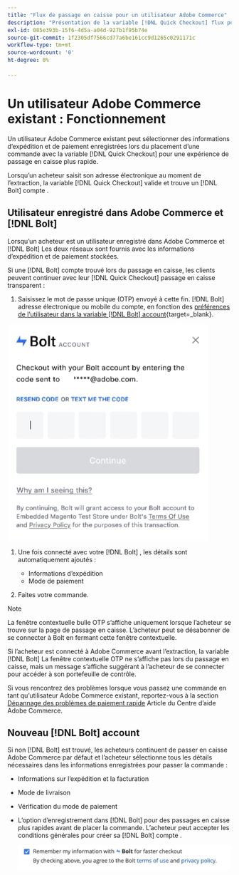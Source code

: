 ```yaml
---
title: "Flux de passage en caisse pour un utilisateur Adobe Commerce"
description: "Présentation de la variable [!DNL Quick Checkout] flux pour un utilisateur Adobe Commerce."
exl-id: 085e393b-15f6-4d5a-a04d-927b1f95b74e
source-git-commit: 1f2305df7566cd77a6be161cc9d1265c0291171c
workflow-type: tm+mt
source-wordcount: '0'
ht-degree: 0%

---
```


# Un utilisateur Adobe Commerce existant : Fonctionnement

Un utilisateur Adobe Commerce existant peut sélectionner des informations d’expédition et de paiement enregistrées lors du placement d’une commande avec la variable [!DNL Quick Checkout] pour une expérience de passage en caisse plus rapide.

Lorsqu’un acheteur saisit son adresse électronique au moment de l’extraction, la variable [!DNL Quick Checkout] valide et trouve un [!DNL Bolt] compte .

## Utilisateur enregistré dans Adobe Commerce et [!DNL Bolt]

Lorsqu’un acheteur est un utilisateur enregistré dans Adobe Commerce et [!DNL Bolt] Les deux réseaux sont fournis avec les informations d’expédition et de paiement stockées.

Si une [!DNL Bolt] compte trouvé lors du passage en caisse, les clients peuvent continuer avec leur [!DNL Quick Checkout] passage en caisse transparent :

1. Saisissez le mot de passe unique (OTP) envoyé à cette fin. [!DNL Bolt] adresse électronique ou mobile du compte, en fonction des [préférences de l’utilisateur dans la variable [!DNL Bolt] account](https://help.bolt.com/shoppers/account/account-settings/#how-to-set-preferred-login-method){target=_blank}.

![Fenêtre contextuelle OTP](assets/pop-up.png)

1. Une fois connecté avec votre [!DNL Bolt] , les détails sont automatiquement ajoutés :

   - Informations d’expédition
   - Mode de paiement

1. Faites votre commande.

>[!NOTE]
>
> La fenêtre contextuelle bulle OTP s’affiche uniquement lorsque l’acheteur se trouve sur la page de passage en caisse. L’acheteur peut se désabonner de se connecter à Bolt en fermant cette fenêtre contextuelle.

Si l’acheteur est connecté à Adobe Commerce avant l’extraction, la variable [!DNL Bolt] La fenêtre contextuelle OTP ne s’affiche pas lors du passage en caisse, mais un message s’affiche suggérant à l’acheteur de se connecter pour accéder à son portefeuille de contrôle.

Si vous rencontrez des problèmes lorsque vous passez une commande en tant qu’utilisateur Adobe Commerce existant, reportez-vous à la section [Dépannage des problèmes de paiement rapide](https://experienceleague.adobe.com/docs/commerce-knowledge-base/kb/troubleshooting/miscellaneous/quick-checkout-issues.html) Article du Centre d’aide Adobe Commerce.

## Nouveau [!DNL Bolt] account

Si non [!DNL Bolt] est trouvé, les acheteurs continuent de passer en caisse Adobe Commerce par défaut et l’acheteur sélectionne tous les détails nécessaires dans les informations enregistrées pour passer la commande :

- Informations sur l’expédition et la facturation
- Mode de livraison
- Vérification du mode de paiement
- L’option d’enregistrement dans [!DNL Bolt] pour des passages en caisse plus rapides avant de placer la commande. L’acheteur peut accepter les conditions générales pour créer sa [!DNL Bolt] compte .

   ![Mémoriser [!DNL Bolt]](assets/checkbox-remember-bolt.png)
